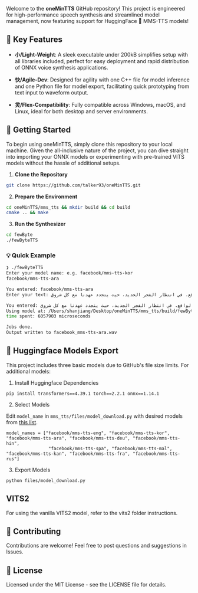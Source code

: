 <!-- # oneMinTTS -->
Welcome to the **oneMinTTS** GitHub repository! 
This project is engineered for high-performance speech synthesis and streamlined model management, now featuring support for HuggingFace 🤗 MMS-TTS models!

## 🔑 Key Features
- **小/Light-Weight**: A sleek executable under 200kB simplifies setup with all libraries included, perfect for easy deployment and rapid distribution of ONNX voice synthesis applications.

- **快/Agile-Dev**: Designed for agility with one C++ file for model inference and one Python file for model export, facilitating quick prototyping from text input to waveform output.

- **灵/Flex-Compatibility**: Fully compatible across Windows, macOS, and Linux, ideal for both desktop and server environments.

## 🚀 Getting Started
To begin using oneMinTTS, simply clone this repository to your local machine. Given the all-inclusive nature of the project, you can dive straight into importing your ONNX models or experimenting with pre-trained VITS models without the hassle of additional setups.

1. **Clone the Repository**
```bash
git clone https://github.com/talker93/oneMinTTS.git
```
2. **Prepare the Environment**
```bash
cd oneMinTTS/mms_tts && mkdir build && cd build
cmake .. && make
```
3. **Run the Synthesizer**
```bash
cd fewByte
./fewByteTTS
```

### 💡 Quick Example
```bash
❯ ./fewByteTTS
Enter your model name: e.g. facebook/mms-tts-kor
facebook/mms-tts-ara

You entered: facebook/mms-tts-ara
Enter your text: في صمت الليل، أراقب النجوم، وأسمع همسات الريح تحكي عنك. قلبي ينبض بأسماء لا تُنسى، وذكرياتك تطفو كلمع البرق في سمائي. ظلك الممتد عبر الأزمان، يعانق روحي في لحظة سكون. أبحث عنك في كل زاوية، في كل شذا يعبق من الحدائق المعطرة. سألتقي بك عند منعطف القدر، حيث الأحلام تلتقي بالواقع. في انتظار الفجر الجديد، حيث يتجدد عهدنا مع كل شروق.

You entered: في صمت الليل، أراقب النجوم، وأسمع همسات الريح تحكي عنك. قلبي ينبض بأسماء لا تُنسى، وذكرياتك تطفو كلمع البرق في سمائي. ظلك الممتد عبر الأزمان، يعانق روحي في لحظة سكون. أبحث عنك في كل زاوية، في كل شذا يعبق من الحدائق المعطرة. سألتقي بك عند منعطف القدر، حيث الأحلام تلتقي بالواقع. في انتظار الفجر الجديد، حيث يتجدد عهدنا مع كل شروق.
Using model at: /Users/shanjiang/Desktop/oneMinTTS/mms_tts/build/fewByte/assets/models/facebook_mms-tts-ara.onnx
time spent: 6057903 microseconds

Jobs done.
Output written to facebook_mms-tts-ara.wav
```

## 🤗 Huggingface Models Export
This project includes three basic models due to GitHub's file size limits. For additional models:
1. Install Huggingface Dependencies
```
pip install transformers==4.39.1 torch==2.2.1 onnx==1.14.1
```
2. Select Models

Edit `model_name` in `mms_tts/files/model_download.py` with desired models from [this list](https://dl.fbaipublicfiles.com/mms/misc/language_coverage_mms.html).
```
model_names = ["facebook/mms-tts-eng", "facebook/mms-tts-kor", "facebook/mms-tts-ara", "facebook/mms-tts-deu", "facebook/mms-tts-hin", 
                "facebook/mms-tts-spa", "facebook/mms-tts-mal", "facebook/mms-tts-kan", "facebook/mms-tts-fra", "facebook/mms-tts-rus"]
```
3. Export Models
```
python files/model_download.py
```

## VITS2
For using the vanilla VITS2 model, refer to the vits2 folder instructions.

## 🤝 Contributing
Contributions are welcome! Feel free to post questions and suggestions in Issues.
<!-- Please refer to the Contributing Guidelines for more information. -->

## 📄 License
Licensed under the MIT License - see the LICENSE file for details.
